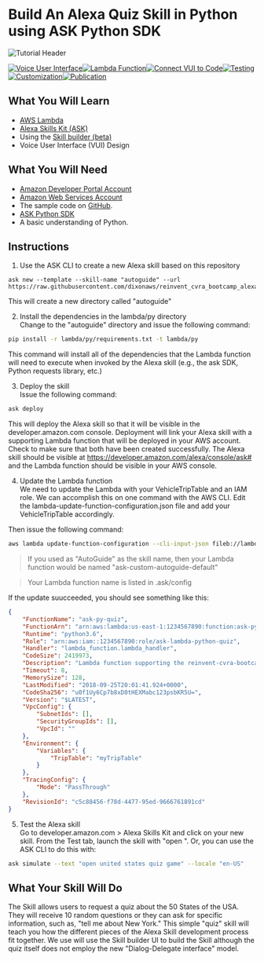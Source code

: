 Build An Alexa Quiz Skill in Python using ASK Python SDK
=============

![Tutorial Header](https://m.media-amazon.com/images/G/01/mobile-apps/dex/alexa/alexa-skills-kit/tutorials/fact/header._TTH_.png)

[![Voice User Interface](https://m.media-amazon.com/images/G/01/mobile-apps/dex/alexa/alexa-skills-kit/tutorials/navigation/1-on._TTH_.png)](./instructions/1-voice-user-interface.md)[![Lambda Function](https://m.media-amazon.com/images/G/01/mobile-apps/dex/alexa/alexa-skills-kit/tutorials/navigation/2-off._TTH_.png)](./instructions/2-lambda-function.md)[![Connect VUI to Code](https://m.media-amazon.com/images/G/01/mobile-apps/dex/alexa/alexa-skills-kit/tutorials/navigation/3-off._TTH_.png)](./instructions/3-connect-vui-to-code.md)[![Testing](https://m.media-amazon.com/images/G/01/mobile-apps/dex/alexa/alexa-skills-kit/tutorials/navigation/4-off._TTH_.png)](./instructions/4-testing.md)[![Customization](https://m.media-amazon.com/images/G/01/mobile-apps/dex/alexa/alexa-skills-kit/tutorials/navigation/5-off._TTH_.png)](./instructions/5-customization.md)[![Publication](https://m.media-amazon.com/images/G/01/mobile-apps/dex/alexa/alexa-skills-kit/tutorials/navigation/6-off._TTH_.png)](./instructions/6-publication.md)

## What You Will Learn
*  [AWS Lambda](http://aws.amazon.com/lambda)
*  [Alexa Skills Kit (ASK)](https://developer.amazon.com/alexa-skills-kit)
*  Using the [Skill builder (beta)](https://developer.amazon.com/public/solutions/alexa/alexa-skills-kit/docs/ask-define-the-vui-with-gui)
*  Voice User Interface (VUI) Design

## What You Will Need
*  [Amazon Developer Portal Account](http://developer.amazon.com)
*  [Amazon Web Services Account](http://aws.amazon.com/)
*  The sample code on [GitHub](https://github.com/dixonaws/autoguide).
*  [ASK Python SDK](https://github.com/alexa/alexa-skills-kit-sdk-for-python)
*  A basic understanding of Python.

## Instructions
1. Use the ASK CLI to create a new Alexa skill based on this repository<br>
```
ask new --template --skill-name "autoguide" --url https://raw.githubusercontent.com/dixonaws/reinvent_cvra_bootcamp_alexaskill/master/alexaskills.json
```

This will create a new directory called "autoguide"
 
2. Install the dependencies in the lambda/py directory<br>
Change to the "autoguide" directory and issue the following command:
```bash
pip install -r lambda/py/requirements.txt -t lambda/py

```
This command will install all of the dependencies that the Lambda function will need to execute 
when invoked by the Alexa skill (e.g., the ask SDK, Python requests library, etc.)

3. Deploy the skill<br>
Issue the following command:
```bash
ask deploy
```

This will deploy the Alexa skill so that it will be visible in the developer.amazon.com 
console. Deployment will link your Alexa skill with a supporting Lambda function that will 
be deployed in your AWS account. Check to make sure that both have been created successfully. The
Alexa skill should be visible at https://developer.amazon.com/alexa/console/ask# and the Lambda
function should be visible in your AWS console.

4. Update the Lambda function<br>
We need to update the Lambda with your VehicleTripTable and an IAM role. We can accomplish
this on one command with the AWS CLI. Edit the lambda-update-function-configuration.json file 
and add your VehicleTripTable accordingly.

Then issue the following command:
```bash
aws lambda update-function-configuration --cli-input-json fileb://lambda-configuration.json --function-name <your_lambda_function>
```

> If you used as "AutoGuide" as the skill name, then your Lambda function would be named "ask-custom-autoguide-default"

> Your Lambda function name is listed in .ask/config   

If the update suucceeded, you should see something like this:
```json
{
    "FunctionName": "ask-py-quiz",
    "FunctionArn": "arn:aws:lambda:us-east-1:1234567890:function:ask-py-quiz",
    "Runtime": "python3.6",
    "Role": "arn:aws:iam::1234567890:role/ask-lambda-python-quiz",
    "Handler": "lambda_function.lambda_handler",
    "CodeSize": 2419973,
    "Description": "Lambda function supporting the reinvent-cvra-bootcamp Alexa skill",
    "Timeout": 8,
    "MemorySize": 128,
    "LastModified": "2018-09-25T20:01:41.924+0000",
    "CodeSha256": "u0f1Uy6Cp7b8xD0tHEXMabc123psbKR5U=",
    "Version": "$LATEST",
    "VpcConfig": {
        "SubnetIds": [],
        "SecurityGroupIds": [],
        "VpcId": ""
    },
    "Environment": {
        "Variables": {
            "TripTable": "myTripTable"
        }
    },
    "TracingConfig": {
        "Mode": "PassThrough"
    },
    "RevisionId": "c5c88456-f78d-4477-95ed-9666761891cd"
}

```

5. Test the Alexa skill<br>
Go to developer.amazon.com > Alexa Skills Kit and click on your new skill. From the Test tab,
launch the skill with "open <skill name>". Or, you can use the ASK CLI to do this with:
```bash
ask simulate --text "open united states quiz game" --locale "en-US"
```

## What Your Skill Will Do
The Skill allows users to request a quiz about the 50 States of the USA. They will 
receive 10 random questions or they can ask for specific information, such as, "tell me 
about New York." This simple "quiz" skill will teach you how the different pieces of the 
Alexa Skill development process fit together. We use will use the Skill builder UI to 
build the Skill although the quiz itself does not employ the new "Dialog-Delegate 
interface" model.

